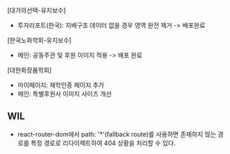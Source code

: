 [대가의선택-유지보수]

- 투자리포트(한국): 지배구조 데이터 없을 경우 영역 완전 제거 -> 배포완료

[한국노화학회-유지보수]

- 메인: 공동주관 및 후원 이미지 적용 -> 배포 완료

[대한화장품학회]

- 마이페이지: 재학인증 페이지 추가
- 메인: 특별후원사 이미지 사이즈 개선

## WIL

- react-router-dom에서 path: '\*'(fallback route)를 사용하면 존재하지 않는 경로를 특정 경로로 리다이렉트하여 404 상황을 처리할 수 있다.
